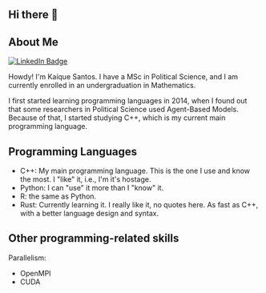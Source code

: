 ## Hi there 👋

## About Me

[![LinkedIn Badge](https://img.shields.io/badge/-LinkedIn-373737?style=flat&logo=linkedin&logoColor=white)](https://www.linkedin.com/in/kaique-pereira-santos-04b0532a8/) 

Howdy! I'm Kaíque Santos. I have a MSc in Political Science, and I am currently enrolled in an undergraduation in Mathematics.

I first started learning programming languages in 2014, when I found out that some researchers in Political Science used Agent-Based Models. Because of that,
I started studying C++, which is my current main programming language.

## Programming Languages

* C++: My main programming language. This is the one I use and know the most. I "like" it, i.e., I'm it's hostage.
* Python: I can "use" it more than I "know" it.
* R: the same as Python.
* Rust: Currently learning it. I really like it, no quotes here. As fast as C++, with a better language design and syntax.

## Other programming-related skills

Parallelism:

  * OpenMPI
  * CUDA
